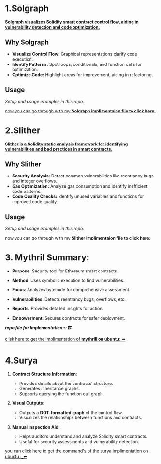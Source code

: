 # 1.Solgraph

<ins>**Solgraph visualizes Solidity smart contract control flow, aiding in vulnerability detection and code optimization.**</ins>

## Why Solgraph

- **Visualize Control Flow:** Graphical representations clarify code execution.
- **Identify Patterns:** Spot loops, conditionals, and function calls for optimization.
- **Optimize Code:** Highlight areas for improvement, aiding in refactoring.

## Usage

*Setup and usage examples in this repo.*


[now you can go through with my **Solgraph implimentaion file to click here:**](https://github.com/Rjesh2006/Solidity_Smart_Contract_Analysis_Tools_and_Techniques/tree/main/solgraph.md)




# 2.Slither

<ins>**Slither is a Solidity static analysis framework for identifying vulnerabilities and bad practices in smart contracts.**</ins>

## Why Slither

- **Security Analysis:** Detect common vulnerabilities like reentrancy bugs and integer overflows.
- **Gas Optimization:** Analyze gas consumption and identify inefficient code patterns.
- **Code Quality Checks:** Identify unused variables and functions for improved code quality.

## Usage

*Setup and usage examples in this repo.*



[now you can go through with my **Slither implimentaion file to click here:**](https://github.com/Rjesh2006/Solidity_Smart_Contract_Analysis_Tools_and_Techniques/tree/main/slither.md)



# 3. Mythril Summary:

- **Purpose**: Security tool for Ethereum smart contracts.
  
- **Method**: Uses symbolic execution to find vulnerabilities.
  
- **Focus**: Analyzes bytecode for comprehensive assessment.
  
- **Vulnerabilities**: Detects reentrancy bugs, overflows, etc.
  
- **Reports**: Provides detailed insights for action.
  
- **Empowerment**: Secures contracts for safer deployment.

***repo file for Implementation:::🏗️***

[clisk here to get the implimentation of **mythrill on ubuntu:** ⬅️](https://github.com/Rjesh2006/Solidity_Smart_Contract_Analysis_Tools_and_Techniques/tree/main/Mythrill.md)



# 4.Surya

1. **Contract Structure Information**:
    - Provides details about the contracts' structure.
    - Generates inheritance graphs.
    - Supports querying the function call graph.

2. **Visual Outputs**:
    - Outputs a **DOT-formatted graph** of the control flow.
    - Visualizes the relationships between functions and contracts.

3. **Manual Inspection Aid**:
    - Helps auditors understand and analyze Solidity smart contracts.
    - Useful for security assessments and vulnerability detection.


[you can click here to get the command's of the surya implimentation on ubuntu :_⬅️](https://github.com/Rjesh2006/Solidity_Smart_Contract_Analysis_Tools_and_Techniques/tree/main/Surya.md)

